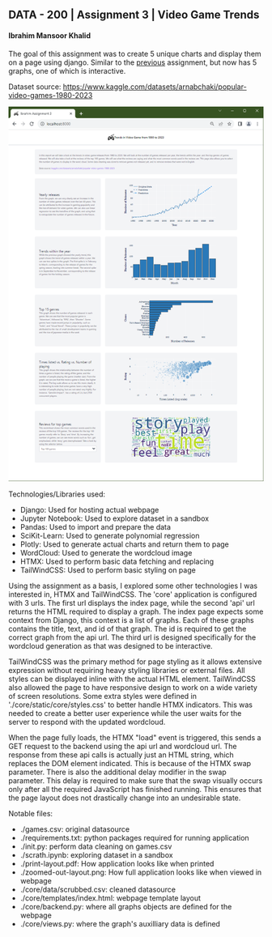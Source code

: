 ## DATA - 200 | Assignment 3 | Video Game Trends
#### Ibrahim Mansoor Khalid

The goal of this assignment was to create 5 unique charts and display them on a page using django. 
Similar to the [previous](https://github.com/ibrahimmkhalid/data-200-assignment-2) assignment, but 
now has 5 graphs, one of which is interactive.

Dataset source: https://www.kaggle.com/datasets/arnabchaki/popular-video-games-1980-2023

![page preview](./etc/zoomed-out-layout.png)

Technologies/Libraries used:
- Django: Used for hosting actual webpage
- Jupyter Notebook: Used to explore dataset in a sandbox
- Pandas: Used to import and prepare the data
- SciKit-Learn: Used to generate polynomial regression
- Plotly: Used to generate actual charts and return them to page
- WordCloud: Used to generate the wordcloud image
- HTMX: Used to perform basic data fetching and replacing
- TailWindCSS: Used to perform basic styling on page

Using the assignment as a basis, I explored some other technologies I was interested in, HTMX and 
TailWindCSS. The 'core' application is configured with 3 urls. The first url displays the index 
page, while the second 'api' url returns the HTML required to display a graph. The index page expects 
some context from Django, this context is a list of graphs. Each of these graphs contains the title, 
text, and id of that graph. The id is required to get the correct graph from the api url. The third 
url is designed specifically for the wordcloud generation as that was designed to be interactive.

TailWindCSS was the primary method for page styling as it allows extensive expression without requiring 
heavy styling libraries or external files. All styles can be displayed inline with the actual HTML element. 
TailWindCSS also allowed the page to have responsive design to work on a wide variety of screen resolutions. 
Some extra styles were defined in './core/static/core/styles.css' to better handle HTMX 
indicators. This was needed to create a better user experience while the user waits for the server to 
respond with the updated wordcloud.

When the page fully loads, the HTMX "load" event is triggered, this sends a GET request to the backend 
using the api url and wordcloud url. The response from these api calls is actually just an HTML string, 
which replaces the DOM element indicated. This is because of the HTMX swap parameter. There is also 
the additional delay modifier in the swap parameter. This delay is required to make sure that the swap 
visually occurs only after all the required JavaScript has finished running. This ensures that the page 
layout does not drastically change into an undesirable state.

Notable files:
- ./games.csv: original datasource
- ./requirements.txt: python packages required for running application
- ./init.py: perform data cleaning on games.csv
- ./scrath.ipynb: exploring dataset in a sandbox
- ./print-layout.pdf: How application looks like when printed
- ./zoomed-out-layout.png: How full application looks like when viewed in webpage
- ./core/data/scrubbed.csv: cleaned datasource
- ./core/templates/index.html: webpage template layout
- ./core/backend.py: where all graphs objects are defined for the webpage
- ./core/views.py: where the graph's auxilliary data is defined
